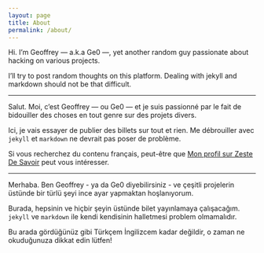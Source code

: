 ```yaml
---
layout: page
title: About
permalink: /about/
---
```


Hi. I’m Geoffrey — a.k.a Ge0 —, yet another random guy passionate about hacking
on various projects.

I’ll try to post random thoughts on this platform. Dealing with jekyll and
markdown should not be that difficult.

***

Salut. Moi, c’est Geoffrey — ou Ge0 — et je suis passionné par le fait de
bidouiller des choses en tout genre sur des projets divers.

Ici, je vais essayer de publier des billets sur tout et rien. Me débrouiller
avec `jekyll` et `markdown` ne devrait pas poser de problème.

Si vous recherchez du contenu français, peut-être que
[Mon profil sur Zeste De Savoir](https://zestedesavoir.com/membres/voir/Ge0/)
peut vous intéresser.

***

Merhaba. Ben Geoffrey - ya da Ge0 diyebilirsiniz - ve çeşitli projelerin üstünde
bir türlü şeyi ince ayar yapmaktan hoşlanıyorum.

Burada, hepsinin ve hiçbir şeyin üstünde bilet yayınlamaya çalışacağım. `jekyll` ve
`markdown` ile kendi kendisinin halletmesi problem olmamalıdır.

Bu arada gördüğünüz gibi Türkçem İngilizcem kadar değildir, o zaman ne okuduğunuza
dikkat edin lütfen!